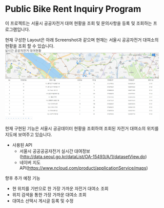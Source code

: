 # Public Bike Rent Inquiry Program

이 프로젝트는 서울시 공공자전거 대여 현황을 조회 및 문의사항을 등록 및 조회하는 프로그램입니다.

현재 구성한 Layout은 아래 Screenshot과 같으며 현재는 서울시 공공자전거 대여소의 현황을 조회 할 수 있습니다.
![publicBikeRentInquiryLayout](https://github.com/JinSungYoon/Public-Bike-Rent-Inquiry-Program/blob/master/img/publicBikeRentInquiryLayout.JPG)

현재 구현된 기능은 서울시 공공데이터 현황을 조회하여 조회된 자전거 대여소의 위치를 지도에 보여주고 있습니다.

- 사용된 API
  - 서울시 공공공공자전거 실시간 대여정보(http://data.seoul.go.kr/dataList/OA-15493/A/1/datasetView.do)
  - 네이버 지도 API(https://www.ncloud.com/product/applicationService/maps)	

향후 추가 예정 기능

- 현 위치를 기반으로 한 가장 가까운 자전거 대여소 조회
- 위치 검색을 통한 가장 가까운 대여소 조회
- 대여소 선택시 게시글 등록 및 수정